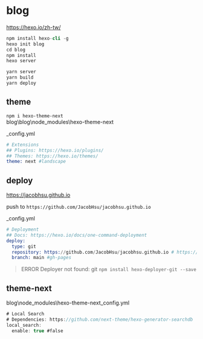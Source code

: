 # blog

https://hexo.io/zh-tw/

```s
npm install hexo-cli -g
hexo init blog
cd blog
npm install
hexo server
```

```s
yarn server  
yarn build  
yarn deploy  
```

## theme

`npm i hexo-theme-next`  
blog\blog\node_modules\hexo-theme-next

_config.yml
```s
# Extensions
## Plugins: https://hexo.io/plugins/
## Themes: https://hexo.io/themes/
theme: next #landscape
```

## deploy

https://jacobhsu.github.io

push to `https://github.com/JacobHsu/jacobhsu.github.io`

_config.yml
```s
# Deployment
## Docs: https://hexo.io/docs/one-command-deployment
deploy:
  type: git
  repository: https://github.com/JacobHsu/jacobhsu.github.io # https://github.com/JacobHsu/hexo
  branch: main #gh-pages
```

> ERROR Deployer not found: git
`npm install hexo-deployer-git --save`  

## theme-next


blog\node_modules\hexo-theme-next\_config.yml

```js
# Local Search
# Dependencies: https://github.com/next-theme/hexo-generator-searchdb
local_search:
  enable: true #false
```
